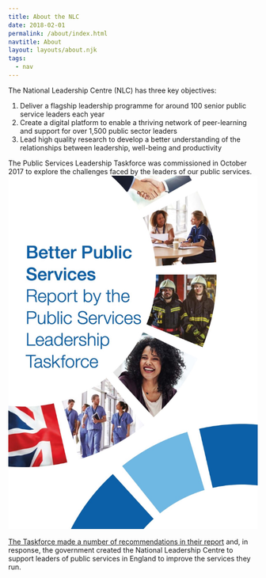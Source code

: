 ```yaml
---
title: About the NLC
date: 2018-02-01
permalink: /about/index.html
navtitle: About
layout: layouts/about.njk
tags:
  - nav
---
```


The National Leadership Centre (NLC) has three key objectives:

<ol class="big-numbered-list">
<li>Deliver a flagship leadership programme for around 100 senior public service leaders each year</li>

<li>Create a digital platform to enable a thriving network of peer-learning and support for over 1,500 public sector leaders</li>

<li>Lead high quality research to develop a better understanding of the relationships between leadership, well-being and productivity</li>
</ol>
<p class="taskforce-report taskforce-report--with-image">
The Public Services Leadership Taskforce was commissioned in October 2017 to explore the challenges faced by the leaders of our public services.
  <a href="https://www.gov.uk/government/publications/national-leadership-centre" class="taskforce-report__image" target="_blank">
    <img src="/static/img/taskforce-report.jpg" alt="Taskforce report" />
  </a>
</p>

<p class="taskforce-report">
<a href="https://www.gov.uk/government/publications/national-leadership-centre" target="_blank">The Taskforce made a number of recommendations in their report</a> and, in response, the government created the National Leadership Centre to support leaders of public services in England to improve the services they run.</p>